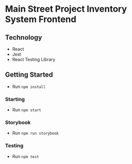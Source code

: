 # Main Street Project Inventory System Frontend

## Technology

- React
- Jest
- React Testing Library

## Getting Started

- Run `npm install`

### Starting

- Run `npm start`

### Storybook

- Run `npm run storybook`

### Testing

- Run `npm test`
